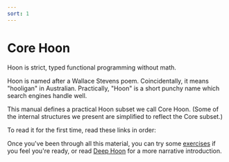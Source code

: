 ```yaml
---
sort: 1
---
```


# Core Hoon

Hoon is strict, typed functional programming without math.

Hoon is named after a Wallace Stevens poem.  Coincidentally, it
means "hooligan" in Australian.  Practically, "Hoon" is a short
punchy name which search engines handle well.

This manual defines a practical Hoon subset we call Core Hoon.
(Some of the internal structures we present are simplified to
reflect the Core subset.)

To read it for the first time, read these links in order:

<list>
</list>

Once you've been through all this material, you can try some
[exercises]() if you feel you're ready, or read [Deep Hoon]() for
a more narrative introduction.
